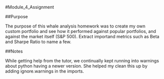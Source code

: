 #Module_4_Assignment

##Purpose

The purpose of this whale analysis homework was to create my own custom portfolio and see how it performed against popular portfolios, and against the market itself (S&P 500). Extract importand metrics such as Beta and Sharpe Ratio to name a few.

##Notes

While getting help from the tutor, we continually kept running into warnings about python having a newer version. She helped my clean this up by adding ignore.warnings in the imports.

